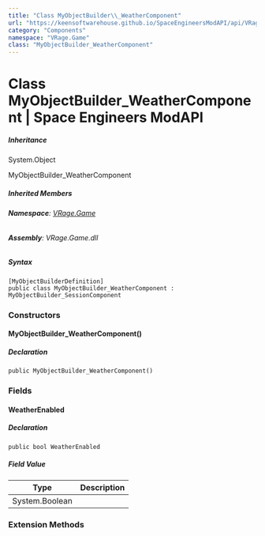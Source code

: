```yaml
---
title: "Class MyObjectBuilder\\_WeatherComponent"
url: "https://keensoftwarehouse.github.io/SpaceEngineersModAPI/api/VRage.Game.MyObjectBuilder_WeatherComponent.html"
category: "Components"
namespace: "VRage.Game"
class: "MyObjectBuilder_WeatherComponent"
---
```


# Class MyObjectBuilder\_WeatherComponent | Space Engineers ModAPI

##### Inheritance

System.Object

MyObjectBuilder\_WeatherComponent

##### Inherited Members

###### **Namespace**: [VRage.Game](https://keensoftwarehouse.github.io/SpaceEngineersModAPI/api/VRage.Game.html)

###### **Assembly**: VRage.Game.dll

##### Syntax

```
[MyObjectBuilderDefinition]
public class MyObjectBuilder_WeatherComponent : MyObjectBuilder_SessionComponent
```

### Constructors

#### MyObjectBuilder\_WeatherComponent()

##### Declaration

```
public MyObjectBuilder_WeatherComponent()
```

### Fields

#### WeatherEnabled

##### Declaration

```
public bool WeatherEnabled
```

##### Field Value

| Type | Description |
| --- | --- |
| System.Boolean |     |

### Extension Methods